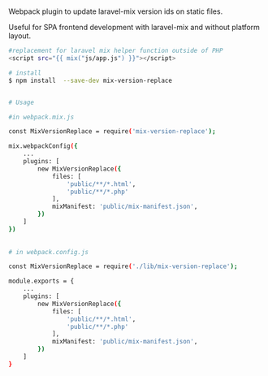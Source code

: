 # 

Webpack plugin to update laravel-mix version ids on static files.

Useful for SPA frontend development with laravel-mix and without platform layout.
  


```bash
#replacement for laravel mix helper function outside of PHP 
<script src="{{ mix("js/app.js") }}"></script>


```

```bash
# install 
$ npm install  --save-dev mix-version-replace


# Usage 

#in webpack.mix.js

const MixVersionReplace = require('mix-version-replace');

mix.webpackConfig({
    ...
    plugins: [
        new MixVersionReplace({
            files: [
                'public/**/*.html',
                'public/**/*.php'
            ],
            mixManifest: 'public/mix-manifest.json',
        })
    ]
})
 
 
# in webpack.config.js

const MixVersionReplace = require('./lib/mix-version-replace');

module.exports = {
    ...
    plugins: [
        new MixVersionReplace({
            files: [
                'public/**/*.html',
                'public/**/*.php'
            ],
            mixManifest: 'public/mix-manifest.json',
        })
    ]
}
